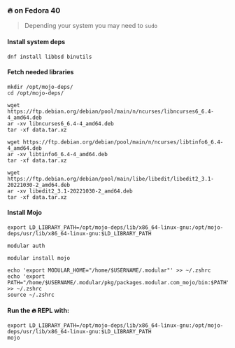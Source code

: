 ### 🔥 on Fedora 40

> Depending your system you may need to `sudo`

#### Install system deps

```
dnf install libbsd binutils
```

#### Fetch needed libraries
```
mkdir /opt/mojo-deps/
cd /opt/mojo-deps/
```

```
wget https://ftp.debian.org/debian/pool/main/n/ncurses/libncurses6_6.4-4_amd64.deb
ar -xv libncurses6_6.4-4_amd64.deb
tar -xf data.tar.xz
```

```
wget https://ftp.debian.org/debian/pool/main/n/ncurses/libtinfo6_6.4-4_amd64.deb
ar -xv libtinfo6_6.4-4_amd64.deb
tar -xf data.tar.xz
```

```
wget https://ftp.debian.org/debian/pool/main/libe/libedit/libedit2_3.1-20221030-2_amd64.deb
ar -xv libedit2_3.1-20221030-2_amd64.deb
tar -xf data.tar.xz
```

#### Install Mojo
```
export LD_LIBRARY_PATH=/opt/mojo-deps/lib/x86_64-linux-gnu:/opt/mojo-deps/usr/lib/x86_64-linux-gnu:$LD_LIBRARY_PATH

modular auth

modular install mojo

echo 'export MODULAR_HOME="/home/$USERNAME/.modular"' >> ~/.zshrc                             
echo 'export PATH="/home/$USERNAME/.modular/pkg/packages.modular.com_mojo/bin:$PATH"' >> ~/.zshrc
source ~/.zshrc
```

#### Run the 🔥 REPL with:
```
export LD_LIBRARY_PATH=/opt/mojo-deps/lib/x86_64-linux-gnu:/opt/mojo-deps/usr/lib/x86_64-linux-gnu:$LD_LIBRARY_PATH
mojo
```

